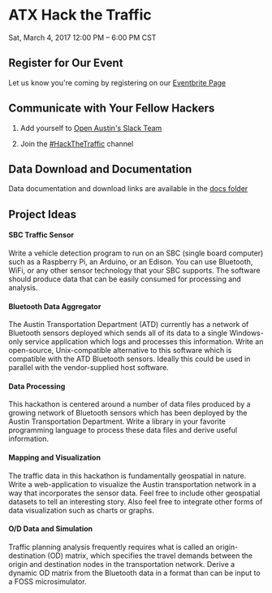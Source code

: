 # ATX Hack the Traffic
Sat, March 4, 2017
12:00 PM – 6:00 PM CST

## Register for Our Event
Let us know you're coming by registering on our [Eventbrite Page](https://www.eventbrite.com/e/atx-hack-the-traffic-registration-31722953207?)

## Communicate with Your Fellow Hackers

1. Add yourself to [Open Austin's Slack Team](http://slack.open-austin.org)

2. Join the [#HackTheTraffic](https://open-austin.slack.com/messages/hackthetraffic/) channel

## Data Download and Documentation
Data documentation and download links are available in the [docs folder](https://github.com/cityofaustin/hack-the-traffic/tree/master/docs)

## Project Ideas

#### SBC Traffic Sensor

Write a vehicle detection program to run on an SBC (single board computer) such as a Raspberry Pi, an Arduino, or an Edison. You can use Bluetooth, WiFi, or any other sensor technology that your SBC supports. The software should produce data that can be easily consumed for processing and analysis.


#### Bluetooth Data Aggregator

The Austin Transportation Department (ATD) currently has a network of Bluetooth sensors deployed which sends all of its data to a single Windows-only service application which logs and processes this information. Write an open-source, Unix-compatible alternative to this software which is compatible with the ATD Bluetooth sensors. Ideally this could be used in parallel with the vendor-supplied host software.


#### Data Processing

This hackathon is centered around a number of data files produced by a growing network of Bluetooth sensors which has been deployed by the Austin Transportation Department. Write a library in your favorite programming language to process these data files and derive useful information.


#### Mapping and Visualization

The traffic data in this hackathon is fundamentally geospatial in nature. Write a web-application to visualize the Austin transportation network in a way that incorporates the sensor data. Feel free to include other geospatial datasets to tell an interesting story. Also feel free to integrate other forms of data visualization such as charts or graphs.


#### O/D Data and Simulation

Traffic planning analysis frequently requires what is called an origin-destination (OD) matrix, which specifies the travel demands between the origin and destination nodes in the transportation network. Derive a dynamic OD matrix from the Bluetooth data in a format than can be input to a FOSS microsimulator.
